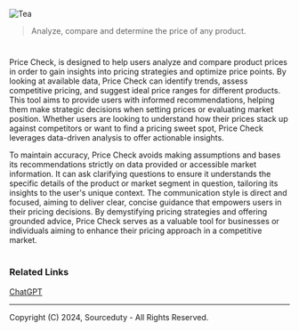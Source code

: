 ![Tea](https://github.com/user-attachments/assets/fdf40d2c-8b7a-4c8e-a3d9-d4df55019f1c)

> Analyze, compare and determine the price of any product.
#

Price Check, is designed to help users analyze and compare product prices in order to gain insights into pricing strategies and optimize price points. By looking at available data, Price Check can identify trends, assess competitive pricing, and suggest ideal price ranges for different products. This tool aims to provide users with informed recommendations, helping them make strategic decisions when setting prices or evaluating market position. Whether users are looking to understand how their prices stack up against competitors or want to find a pricing sweet spot, Price Check leverages data-driven analysis to offer actionable insights.

To maintain accuracy, Price Check avoids making assumptions and bases its recommendations strictly on data provided or accessible market information. It can ask clarifying questions to ensure it understands the specific details of the product or market segment in question, tailoring its insights to the user's unique context. The communication style is direct and focused, aiming to deliver clear, concise guidance that empowers users in their pricing decisions. By demystifying pricing strategies and offering grounded advice, Price Check serves as a valuable tool for businesses or individuals aiming to enhance their pricing approach in a competitive market.

#
### Related Links

[ChatGPT](https://github.com/sourceduty/ChatGPT)

***
Copyright (C) 2024, Sourceduty - All Rights Reserved.
